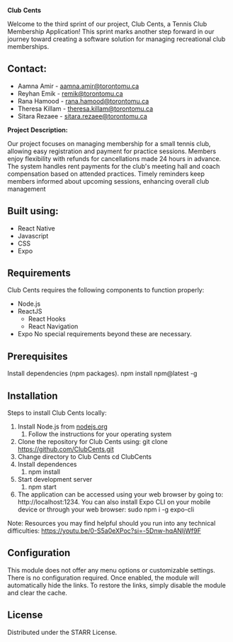 **Club** **Cents**

Welcome to the third sprint of our project, Club Cents, a Tennis Club Membership Application! This sprint marks another step forward in our journey toward creating a software solution for managing recreational club memberships.

## Contact:
* Aamna Amir - aamna.amir@torontomu.ca
* Reyhan Emik - remik@torontomu.ca
* Rana Hamood - rana.hamood@torontomu.ca
* Theresa Killam - theresa.killam@torontomu.ca
* Sitara Rezaee - sitara.rezaee@torontomu.ca

**Project** **Description:**

Our project focuses on managing membership for a small tennis club, allowing easy registration and payment for practice sessions. Members enjoy flexibility with refunds for cancellations made 24 hours in advance. The system handles rent payments for the club's meeting hall and coach compensation based on attended practices. Timely reminders keep members informed about upcoming sessions, enhancing overall club management
 
## Built using:
* React Native
* Javascript
* CSS
* Expo

## Requirements
Club Cents requires the following components to function properly:
* Node.js
* ReactJS
   * React Hooks
   * React Navigation
* Expo
No special requirements beyond these are necessary.

## Prerequisites

Install dependencies (npm packages).
        npm install npm@latest -g

## Installation

Steps to install Club Cents locally:

1. Install Node.js from [nodejs.org](https://nodejs.org/)
   1. Follow the instructions for your operating system
2. Clone the repository for Club Cents using:
git clone https://github.com/ClubCents.git
3. Change directory to Club Cents
cd ClubCents
4. Install dependences
   1. npm install
5. Start development server
   1. npm start
6. The application can be accessed using your web browser by going to: http://localhost:1234. You can also install Expo CLI on your mobile device or through your web browser: sudo npm i -g expo-cli
   

Note: Resources you may find helpful should you run into any technical difficulties: https://youtu.be/0-S5a0eXPoc?si=-5Dnw-hqANIjWf9F

## Configuration

This module does not offer any menu options or customizable settings. There is no configuration required. Once enabled, the module will automatically hide the links. To restore the links, simply disable the module and clear the cache.

## License

Distributed under the STARR License.
